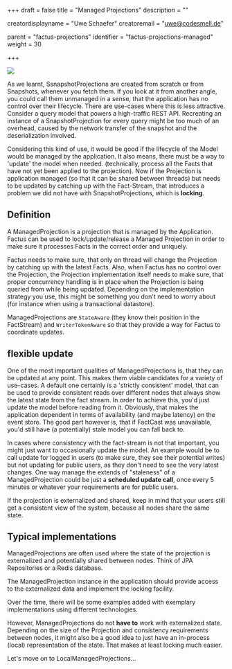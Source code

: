 +++
draft = false
title = "Managed Projections"
description = ""


creatordisplayname = "Uwe Schaefer"
creatoremail = "uwe@codesmell.de"


parent = "factus-projections"
identifier = "factus-projections-managed"
weight = 30

+++

![](../ph_m.png)

As we learnt, SsnapshotProjections are created from scratch or from Snapshots, whenever you fetch them. 
If you look at it from another angle, you could call them unmanaged in a sense, that the application has no 
control over their lifecycle.
There are use-cases where this is less attractive. Consider a query model that powers a high-traffic REST API. 
Recreating an instance of a SnapshotProjection for every query might be too much of an overhead, caused by the 
network transfer of the snapshot and the deserialization involved.

Considering this kind of use, it would be good if the lifecycle of the Model would be managed by the application. 
It also means, there must be a way to 'update' the model when needed. (technically, process all the Facts that have 
not yet been applied to the projection).
Now if the Projection is application managed (so that it can be shared between threads) but needs to be updated 
by catching up with the Fact-Stream, that introduces a problem we did not have with SnapshotProjections, which is
 **locking**.

## Definition

A ManagedProjection is a projection that is managed by the Application. Factus can be used to lock/update/release
a Managed Projection in order to make sure it processes Facts in the correct order and uniquely.

Factus needs to make sure, that only on thread will change the Projection by catching up with the latest Facts.
Also, when Factus has no control over the Projection, the Projection implementation itself needs to make sure, 
that proper concurrency handling is in place when the Projection is being queried from while being updated.
Depending on the implementation strategy you use, this might be something you don't need to worry about (for 
instance when using a transactional datastore).

ManagedProjections are `StateAware` (they know their position in the FactStream) and `WriterTokenAware` so that 
they provide a way for Factus to coordinate updates.

## flexible update

One of the most important qualities of ManagedProjections is, that they can be updated at any point.
This makes them viable candidates for a variety of use-cases. A default one certainly is a 'strictly consistent' 
model, that can be used to provide consistent reads over different nodes that always show the latest state from 
the fact stream. In order to achieve this, you'd just update the model before reading from it.
Obviously, that makes the application dependent in terms of availability (and maybe latency) on the event store. 
The good part however is, that if FactCast was unavailable, you'd still have (a potentially) stale model you can 
fall back to.

In cases where consistency with the fact-stream is not that important, you might just want to occasionally update 
the model. An example would be to call update for logged in users (to make sure, they see their potential writes) 
but not updating for public users, as they don't need to see the very latest changes.
One way manage the extends of "staleness" of a ManagedProjection could be just a **scheduled update call**, 
once every 5 minutes or whatever your requirements are for public users.  

If the projection is externalized and shared, keep in mind that your users still get a consistent view of the system, 
because all nodes share the same state.

## Typical implementations

ManagedProjections are often used where the state of the projection is externalized and potentially shared between 
nodes. Think of JPA Repositories or a Redis database.

The ManagedProjection instance in the application should provide access to the externalized data and implement 
the locking facility.

Over the time, there will be some examples added with exemplary implementations using different technologies. 

However, ManagedProjections do not **have to** work with externalized state. Depending on the size of the 
Projection and consistency requirements between nodes, it might also be a good idea to just have an in-process (local) 
representation of the state. That makes at least locking much easier.

Let's move on to LocalManagedProjections... 

